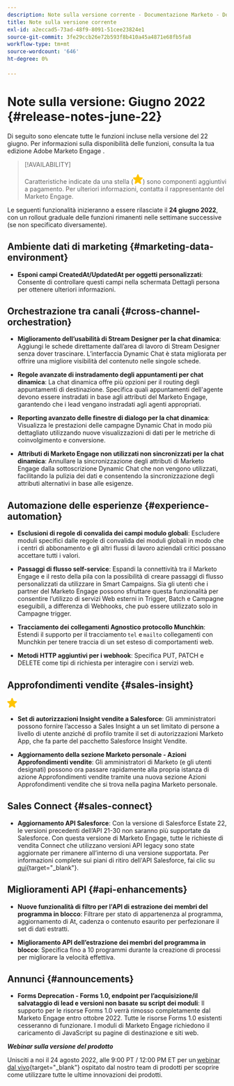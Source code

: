 ```yaml
---
description: Note sulla versione corrente - Documentazione Marketo - Documentazione del prodotto
title: Note sulla versione corrente
exl-id: a2eccad5-73ad-48f9-8091-51cee23824e1
source-git-commit: 3fe29ccb26e72b593f8b410a45a4871e68fb5fa8
workflow-type: tm+mt
source-wordcount: '646'
ht-degree: 0%

---
```


# Note sulla versione: Giugno 2022 {#release-notes-june-22}

Di seguito sono elencate tutte le funzioni incluse nella versione del 22 giugno. Per informazioni sulla disponibilità delle funzioni, consulta la tua edizione Adobe Marketo Engage .

>[!AVAILABILITY]
>
>Caratteristiche indicate da una stella (![stella](assets/yellow-star.png)) sono componenti aggiuntivi a pagamento. Per ulteriori informazioni, contatta il rappresentante del Marketo Engage.

Le seguenti funzionalità inizieranno a essere rilasciate il **24 giugno 2022**, con un rollout graduale delle funzioni rimanenti nelle settimane successive (se non specificato diversamente).

## Ambiente dati di marketing {#marketing-data-environment}

* **Esponi campi CreatedAt/UpdatedAt per oggetti personalizzati**: Consente di controllare questi campi nella schermata Dettagli persona per ottenere ulteriori informazioni.

## Orchestrazione tra canali {#cross-channel-orchestration}

* **Miglioramento dell’usabilità di Stream Designer per la chat dinamica**: Aggiungi le schede direttamente dall’area di lavoro di Stream Designer senza dover trascinare. L’interfaccia Dynamic Chat è stata migliorata per offrire una migliore visibilità del contenuto nelle singole schede.

* **Regole avanzate di instradamento degli appuntamenti per chat dinamica**: La chat dinamica offre più opzioni per il routing degli appuntamenti di destinazione. Specifica quali appuntamenti dell&#39;agente devono essere instradati in base agli attributi del Marketo Engage, garantendo che i lead vengano instradati agli agenti appropriati.

* **Reporting avanzato delle finestre di dialogo per la chat dinamica**: Visualizza le prestazioni delle campagne Dynamic Chat in modo più dettagliato utilizzando nuove visualizzazioni di dati per le metriche di coinvolgimento e conversione.

* **Attributi di Marketo Engage non utilizzati non sincronizzati per la chat dinamica**: Annullare la sincronizzazione degli attributi di Marketo Engage dalla sottoscrizione Dynamic Chat che non vengono utilizzati, facilitando la pulizia dei dati e consentendo la sincronizzazione degli attributi alternativi in base alle esigenze.

## Automazione delle esperienze {#experience-automation}

* **Esclusioni di regole di convalida dei campi modulo globali**: Escludere moduli specifici dalle regole di convalida dei moduli globali in modo che i centri di abbonamento e gli altri flussi di lavoro aziendali critici possano accettare tutti i valori.

* **Passaggi di flusso self-service**: Espandi la connettività tra il Marketo Engage e il resto della pila con la possibilità di creare passaggi di flusso personalizzati da utilizzare in Smart Campaigns. Sia gli utenti che i partner del Marketo Engage possono sfruttare questa funzionalità per consentire l’utilizzo di servizi Web esterni in Trigger, Batch e Campagne eseguibili, a differenza di Webhooks, che può essere utilizzato solo in Campagne trigger.

* **Tracciamento dei collegamenti Agnostico protocollo Munchkin**: Estendi il supporto per il tracciamento `tel` e `mailto` collegamenti con Munchkin per tenere traccia di un set esteso di comportamenti web.

* **Metodi HTTP aggiuntivi per i webhook**: Specifica PUT, PATCH e DELETE come tipi di richiesta per interagire con i servizi web.

## Approfondimenti vendite {#sales-insight}

![(stella)](assets/yellow-star.png)

* **Set di autorizzazioni Insight vendite a Salesforce**: Gli amministratori possono fornire l’accesso a Sales Insight a un set limitato di persone a livello di utente anziché di profilo tramite il set di autorizzazioni Marketo App, che fa parte del pacchetto Salesforce Insight Vendite.

* **Aggiornamento della sezione Marketo personale - Azioni Approfondimenti vendite**: Gli amministratori di Marketo (e gli utenti designati) possono ora passare rapidamente alla propria istanza di azione Approfondimenti vendite tramite una nuova sezione Azioni Approfondimenti vendite che si trova nella pagina Marketo personale.

## Sales Connect {#sales-connect}

* **Aggiornamento API Salesforce**: Con la versione di Salesforce Estate 22, le versioni precedenti dell’API 21-30 non saranno più supportate da Salesforce. Con questa versione di Marketo Engage, tutte le richieste di vendita Connect che utilizzano versioni API legacy sono state aggiornate per rimanere all’interno di una versione supportata. Per informazioni complete sui piani di ritiro dell&#39;API Salesforce, fai clic su [qui](https://help.salesforce.com/s/articleView?language=en_US&amp;type=1&amp;id=000354473){target=&quot;_blank&quot;}.

## Miglioramenti API {#api-enhancements}

* **Nuove funzionalità di filtro per l&#39;API di estrazione dei membri del programma in blocco**: Filtrare per stato di appartenenza al programma, aggiornamento di At, cadenza o contenuto esaurito per perfezionare il set di dati estratti.

* **Miglioramento API dell’estrazione dei membri del programma in blocco**: Specifica fino a 10 programmi durante la creazione di processi per migliorare la velocità effettiva.

## Annunci {#announcements}

* **Forms Deprecation - Forms 1.0, endpoint per l’acquisizione/il salvataggio di lead e versioni non basate su script dei moduli**: Il supporto per le risorse Forms 1.0 verrà rimosso completamente dal Marketo Engage entro ottobre 2022. Tutte le risorse Forms 1.0 esistenti cesseranno di funzionare. I moduli di Marketo Engage richiedono il caricamento di JavaScript su pagine di destinazione e siti web.

**_Webinar sulla versione del prodotto_**

Unisciti a noi il 24 agosto 2022, alle 9:00 PT / 12:00 PM ET per un [webinar dal vivo](https://engage.marketo.com/2022_June_August_Release_Webinar_RegistrationPage.html){target=&quot;_blank&quot;} ospitato dal nostro team di prodotti per scoprire come utilizzare tutte le ultime innovazioni dei prodotti.
